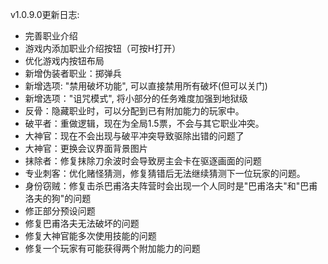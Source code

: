 v1.0.9.0更新日志: 

* 完善职业介绍
* 游戏内添加职业介绍按钮（可按H打开）
* 优化游戏内按钮布局
* 新增伪装者职业：掷弹兵
* 新增选项: "禁用破坏功能", 可以直接禁用所有破坏(但可以关门)
* 新增选项："诅咒模式", 将小部分的任务难度加强到地狱级
* 反骨：隐藏职业时，可以分配到已有附加能力的玩家中。
* 破平者：重做逻辑，现在为全局1.5票，不会与其它职业冲突。
* 大神官：现在不会出现与破平冲突导致驱除出错的问题了
* 大神官：更换会议界面背景图片
* 抹除者：修复抹除刀余波时会导致房主会卡在驱逐画面的问题
* 专业刺客：优化赌怪猜测，修复猜错后无法继续猜测下一位玩家的问题。
* 身份窃贼：修复击杀巴甫洛夫阵营时会出现一个人同时是"巴甫洛夫"和"巴甫洛夫的狗"的问题
* 修正部分预设问题
* 修复巴甫洛夫无法破坏的问题
* 修复大神官能多次使用技能的问题
* 修复一个玩家有可能获得两个附加能力的问题